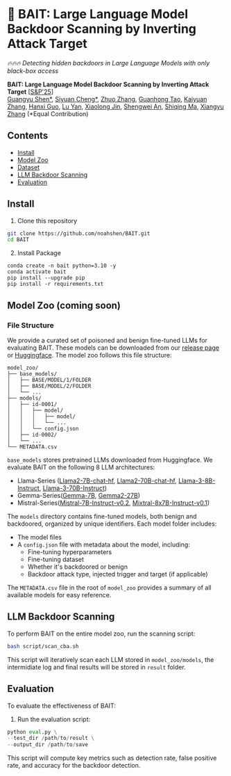 # 🎣 BAIT: Large Language Model Backdoor Scanning by Inverting Attack Target

*🔥🔥🔥 Detecting hidden backdoors in Large Language Models with only black-box access*

**BAIT: Large Language Model Backdoor Scanning by Inverting Attack Target** [[S&P'25](/)] <br>
[Guangyu Shen*](https://sites.google.com/view/guangyushen/home),
[Siyuan Cheng*](https://www.cs.purdue.edu/homes/cheng535/),
[Zhuo Zhang](https://www.cs.purdue.edu/homes/zhan3299/),
[Guanhong Tao](https://tao.aisec.world),
[Kaiyuan Zhang](https://kaiyuanzhang.com),
[Hanxi Guo](https://hanxiguo.me),
[Lu Yan](https://lunaryan.github.io),
[Xiaolong Jin](https://scholar.google.com/citations?user=w1-1dYwAAAAJ&hl=en),
[Shengwei An](https://www.cs.purdue.edu/homes/an93/),
[Shiqing Ma](https://people.cs.umass.edu/~shiqingma/),
[Xiangyu Zhang](https://www.cs.purdue.edu/homes/xyzhang/) (*Equal Contribution)

## Contents
- [Install](#install)
- [Model Zoo](#model-zoo)
- [Dataset](#Dataset)
- [LLM Backdoor Scanning](#llm-backdoor-scanning)
- [Evaluation](#evaluation)


## Install


1. Clone this repository
```bash
git clone https://github.com/noahshen/BAIT.git
cd BAIT
```

2. Install Package
```Shell
conda create -n bait python=3.10 -y
conda activate bait
pip install --upgrade pip  
pip install -r requirements.txt
```

## Model Zoo (coming soon)

### File Structure

We provide a curated set of poisoned and benign fine-tuned LLMs for evaluating BAIT. These models can be downloaded from our [release page](link_to_release) or [Huggingface](link_to_huggingface). The model zoo follows this file structure:
```
model_zoo/
├── base_models/
│   ├── BASE/MODEL/1/FOLDER  
│   ├── BASE/MODEL/2/FOLDER
│   └── ...
├── models/
│   ├── id-0001/
│   │   ├── model/
│   │   │   ├── model/
│   │   │   └── ...
│   │   └── config.json
│   ├── id-0002/
│   └── ...
└── METADATA.csv
```
```base_models``` stores pretrained LLMs downloaded from Huggingface. We evaluate BAIT on the following 8 LLM architectures:

- Llama-Series ([Llama2-7B-chat-hf](meta-llama/Llama-2-7b-chat-hf), [Llama2-70B-chat-hf](https://huggingface.co/meta-llama/Llama-2-70b-chat-hf), [Llama-3-8B-Instruct](https://huggingface.co/meta-llama/Meta-Llama-3-8B-Instruct), [Llama-3-70B-Instruct](https://huggingface.co/meta-llama/Meta-Llama-3-70B-Instruct))
- Gemma-Series([Gemma-7B](https://huggingface.co/google/gemma-7b), [Gemma2-27B](https://huggingface.co/google/gemma-2-27b)) 
- Mistral-Series([Mistral-7B-Instruct-v0.2](https://huggingface.co/mistralai/Mistral-7B-Instruct-v0.2), [Mixtral-8x7B-Instruct-v0.1](https://huggingface.co/mistralai/Mixtral-8x7B-Instruct-v0.1))

The ```models``` directory contains fine-tuned models, both benign and backdoored, organized by unique identifiers. Each model folder includes:

- The model files
- A ```config.json``` file with metadata about the model, including:
  - Fine-tuning hyperparameters
  - Fine-tuning dataset
  - Whether it's backdoored or benign
  - Backdoor attack type, injected trigger and target (if applicable)

The ```METADATA.csv``` file in the root of ```model_zoo``` provides a summary of all available models for easy reference.

## LLM Backdoor Scanning

To perform BAIT on the entire model zoo, run the scanning script:

```bash
bash script/scan_cba.sh
```

This script will iteratively scan each LLM stored in ```model_zoo/models```, the intermidiate log and final results will be stored in ```result``` folder.

## Evaluation

To evaluate the effectiveness of BAIT:

1. Run the evaluation script:

```python
python eval.py \
--test_dir /path/to/result \
--output_dir /path/to/save
```

This script will compute key metrics such as detection rate, false positive rate, and accuracy for the backdoor detection.





